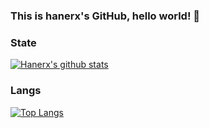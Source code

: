 ### This is hanerx's GitHub, hello world! 👋
### State
[![Hanerx's github stats](https://github-readme-stats.vercel.app/api?username=hanerx&count_private=true&show_icons=true)](https://github.com/anuraghazra/github-readme-stats)
### Langs
[![Top Langs](https://github-readme-stats.vercel.app/api/top-langs/?username=hanerx&layout=compact)](https://github.com/anuraghazra/github-readme-stats)


<!--
**hanerx/hanerx** is a ✨ _special_ ✨ repository because its `README.md` (this file) appears on your GitHub profile.

Here are some ideas to get you started:

- 🔭 I’m currently working on ...
- 🌱 I’m currently learning ...
- 👯 I’m looking to collaborate on ...
- 🤔 I’m looking for help with ...
- 💬 Ask me about ...
- 📫 How to reach me: ...
- 😄 Pronouns: ...
- ⚡ Fun fact: ...
-->
